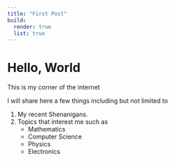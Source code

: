 ```yaml
---
title: "First Post"
build:
  render: true
  list: true
---
```

# Hello, World
This is my corner of the internet

I will share here a few things including but not limited to
1. My recent Shenanigans.
2. Topics that interest me such as
   - Mathematics
   - Computer Science 
   - Physics
   - Electronics
